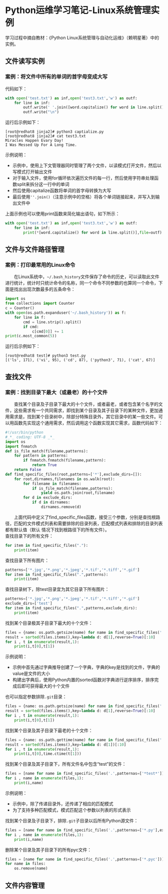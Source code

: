 # Python运维学习笔记-Linux系统管理实例
学习过程中摘自教材：《Python Linux系统管理与自动化运维》（赖明星著）中的实例。
## 文件读写实例
### 案例：将文件中所有的单词的首字母变成大写
代码如下：
```python
with open('test.txt') as inf,open('test3.txt','w') as outf:
    for line in inf:
        outf.write(' '.join([word.capitalize() for word in line.split()]))
        outf.write("\n")
```
运行后示例如下：
```
[root@redhat8 jinja2]# python3 captialize.py
[root@redhat8 jinja2]# cat test3.txt
Miracles Happen Evary Day!
I Was Messed Up For A Long Time.
```
示例说明：
- 示例中，使用上下文管理器同时管理了两个文件，以读模式打开文件，然后以写模式打开输出文件
- 对于输入文件，使用for循环依次遍历文件的每一行，然后使用字符串处理函数split来拆分这一行中的单词
- 然后使用capitalize函数将单词的首字母转换为大写
- 最后使用`''.join()`（注意示例中的空格）将各个单词链接起来，并写入到输出文件中

上面示例也可以使用print函数来简化输出语句，如下所示：
```Python
with open('test.txt') as inf,open('test3.txt','w') as outf:
    for line in inf:
        print(*[word.capitalize() for word in line.split()],file=outf)
```
## 文件与文件路径管理
### 案例：打印最常用的Linux命令
&#8195;&#8195;在Linux系统中，`~/.bash_history`文件保存了命令的历史，可以读取此文件进行统计，统计时只统计命令的名称，同一个命令不同参数的也算同一个命令，下面是找出出现次数最多的五条命令：
```python
import os
from collections import Counter
c = Counter()
with open(os.path.expanduser('~/.bash_history')) as f:
    for line in f:
        cmd = line.strip().split()
        if cmd:
            c[cmd[0]] += 1
print(c.most_common(5))
```
运行后示例如下：
```
[root@redhat8 test]# python3 test.py
[('ls', 171), ('vi', 95), ('cd', 87), ('python3', 71), ('cat', 67)]
```
## 查找文件
### 案例：找到目录下最大（或最老）的十个文件
&#8195;&#8195;查找某个目录及子目录下最大的十个文件，或者最老，或者包含某个名字的文件，这些需求有一个共同需求，即找到某个目录及其子目录下的某种文件，更加通用需求是，找到某个目录树中，除部分特殊目录外，其它目录中的某一些文件。可以用函数先实现这个通用需求，然后调用这个函数实现其它需求，函数代码如下：
```python
#!/usr/bin/python
#_*_ coding: UTF-8 _*_
import os
import fnmatch
def is_file_match(filename,patterns):
    for pattern in patterns:
        if fnmatch.fnmatch(filename,pattern):
            return True
    return False
def find_specific_files(root,patterns=['*'],exclude_dirs=[]):
    for root,dirnames,filenames in os.walk(root):
        for filename in filenames:
            if is_file_match(filename,patterns):
                yield os.path.join(root,filename)
        for d in exclude_dirs:
            if d in dirnames:
                dirnames.remove(d)
```
&#8195;&#8195;上面代码中定义了find_specific_files函数，接受三个参数，分别是查找根路径，匹配的文件模式列表和需要排除的目录列表，匹配模式列表和排除的目录列表都有默认值（默认 情况下找到根路径下的所有文件）。    
查找目录下的所有文件：
```python
for item in find_specific_files("."):
    print(item)
```
查找目录下所有图片：
```python
patterns=['*.jpg','*.png','*.jpeg','*.tif','*.tiff','*.gif']
for item in find_specific_files(".",patterns):
    print(item)
```
查找目录树下，除test目录宜为其它目录下所有图片：
```python
patterns=['*.jpg','*.png','*.jpeg','*.tif','*.tiff','*.gif']
exclude_dirs=['test']
for item in find_specific_files(".",patterns,exclude_dirs):
    print(item)
```
找到某个目录极其子目录下最大的十个文件：
```python
files = {name: os.path.getsize(name) for name in find_specific_files('.')}
result = sorted(files.items(),key=lambda d: d[1],reverse=True)[:10]
for i , t in enumerate(result,1):
    print(i,t[0],t[1])
```
示例说明：
- 示例中首先通过字典推导创建了一个字典，字典的key是找到的文件，字典的value是文件的大小
- 构建出字典后，使用Python内置的sorted函数对字典进行逆序排序，排序完成后即可获得最大的十个文件

也可以指定参数排除`.git`目录：
```python
files = {name: os.path.getsize(name) for name in find_specific_files('.'),exclude_dirs=['.git']}
result = sorted(files.items(),key=lambda d: d[1],reverse=True)[:10]
for i , t in enumerate(result,1):
    print(i,t[0],t[1])
```
找到某个目录及其子目录下最老的十个文件：
```python
files = {name: os.path.gettime(name) for name in find_specific_files('.')}
result = sorted(files.items(),key=lambda d: d[1])[:10]
for i , t in enumerate(result,1):
    print(i,t[0],time.ctime(t[1]))
```
找到某个目录及其子目录下，所有文件名中包含“test”的文件：
```python
files = [name for name in find_specific_files('.',patternas=['*test*'])]
for i , name in enumerate(files,1):
    print(i,name)
```
示例说明：
- 示例中，除了传递目录外，还传递了相应的匹配模式
- 为了支持多种匹配模式，模式匹配这个参数以列表的形式表示

找到某个目录及子目录下，排除`.git`子目录以后所有Python源文件：
```python
files = [name for name in find_specific_files('.',patternas=['*.py'],exclude_dirs=['.git'])]
for i , name in enumerate(files,1):
    print(i,name)
```
删除某个目录及其子目录下的所有pyc文件：
```python
files = [name for name in find_specific_files('.',patternas=['*.pyc'])]
for name in files:
    os.remove(name)
```
## 文件内容管理
